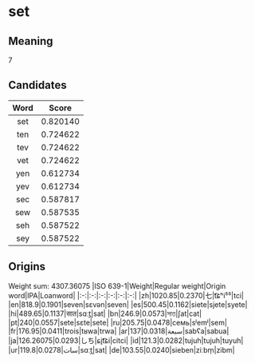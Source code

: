 # set

## Meaning

7

## Candidates

|Word|Score|
|:-:|:-:|
|set|0.820140|
|ten|0.724622|
|tev|0.724622|
|vet|0.724622|
|yen|0.612734|
|yev|0.612734|
|sec|0.587817|
|sew|0.587535|
|seh|0.587522|
|sey|0.587522|

## Origins

Weight sum: 4307.36075
|ISO 639-1|Weight|Regular weight|Origin word|IPA|Loanword|
|:-:|:-:|:-:|:-:|:-:|:-:|
|zh|1020.85|0.2370|七|t͡ɕʰi⁵⁵|tci|
|en|818.9|0.1901|seven|sɛvən|seven|
|es|500.45|0.1162|siete|sjete|syete|
|hi|489.65|0.1137|सात|sɑːt̪|sat|
|bn|246.9|0.0573|সাত|ʃat|cat|
|pt|240|0.0557|sete|sɛte|sete|
|ru|205.75|0.0478|семь|sʲemʲ|sem|
|fr|176.95|0.0411|trois|tʁwa|trwa|
|ar|137|0.0318|سبعة|sabʕa|sabua|
|ja|126.26075|0.0293|しち|ɕi̥t͡ɕi|citci|
|id|121.3|0.0282|tujuh|tujuh|tuyuh|
|ur|119.8|0.0278|سات|sɑːt̪|sat|
|de|103.55|0.0240|sieben|ziːbm̩|zibm|

